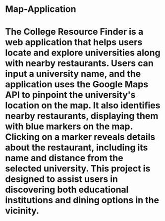 # Map-Application
# The College Resource Finder is a web application that helps users locate and explore universities along with nearby restaurants. Users can input a university name, and the application uses the Google Maps API to pinpoint the university's location on the map. It also identifies nearby restaurants, displaying them with blue markers on the map. Clicking on a marker reveals details about the restaurant, including its name and distance from the selected university. This project is designed to assist users in discovering both educational institutions and dining options in the vicinity.
